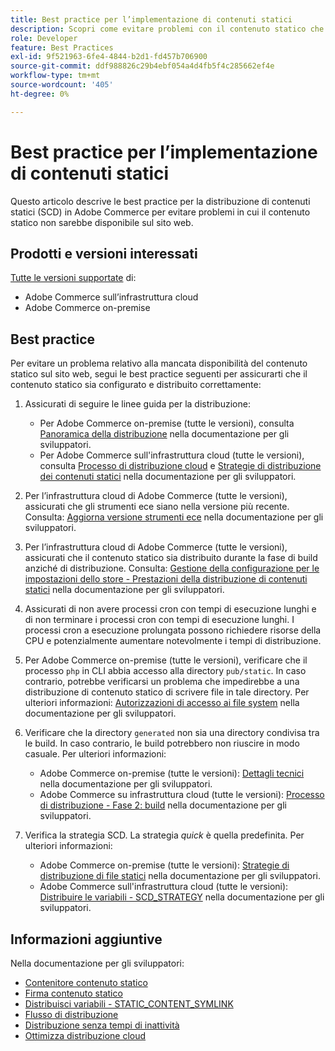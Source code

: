 ```yaml
---
title: Best practice per l’implementazione di contenuti statici
description: Scopri come evitare problemi con il contenuto statico che non viene visualizzato nella vetrina Adobe Commerce.
role: Developer
feature: Best Practices
exl-id: 9f521963-6fe4-4844-b2d1-fd457b706900
source-git-commit: ddf988826c29b4ebf054a4d4fb5f4c285662ef4e
workflow-type: tm+mt
source-wordcount: '405'
ht-degree: 0%

---
```


# Best practice per l’implementazione di contenuti statici

Questo articolo descrive le best practice per la distribuzione di contenuti statici (SCD) in Adobe Commerce per evitare problemi in cui il contenuto statico non sarebbe disponibile sul sito web.

## Prodotti e versioni interessati

[Tutte le versioni supportate](../../../release/versions.md) di:

* Adobe Commerce sull’infrastruttura cloud
* Adobe Commerce on-premise

## Best practice

Per evitare un problema relativo alla mancata disponibilità del contenuto statico sul sito web, segui le best practice seguenti per assicurarti che il contenuto statico sia configurato e distribuito correttamente:

1. Assicurati di seguire le linee guida per la distribuzione:
   * Per Adobe Commerce on-premise (tutte le versioni), consulta [Panoramica della distribuzione](../../../configuration/deployment/overview.md) nella documentazione per gli sviluppatori.
   * Per Adobe Commerce sull&#39;infrastruttura cloud (tutte le versioni), consulta [Processo di distribuzione cloud](https://devdocs.magento.com/cloud/deploy/cloud-deployment-process.html) e [Strategie di distribuzione dei contenuti statici](https://devdocs.magento.com/cloud/deploy/static-content-deployment.html) nella documentazione per gli sviluppatori.

1. Per l’infrastruttura cloud di Adobe Commerce (tutte le versioni), assicurati che gli strumenti ece siano nella versione più recente. Consulta: [Aggiorna versione strumenti ece](https://devdocs.magento.com/cloud/release-notes/ece-release-notes.html) nella documentazione per gli sviluppatori.
1. Per l’infrastruttura cloud di Adobe Commerce (tutte le versioni), assicurati che il contenuto statico sia distribuito durante la fase di build anziché di distribuzione. Consulta: [Gestione della configurazione per le impostazioni dello store - Prestazioni della distribuzione di contenuti statici](https://devdocs.magento.com/cloud/live/sens-data-over.html#cloud-confman-scd-over) nella documentazione per gli sviluppatori.
1. Assicurati di non avere processi cron con tempi di esecuzione lunghi e di non terminare i processi cron con tempi di esecuzione lunghi. I processi cron a esecuzione prolungata possono richiedere risorse della CPU e potenzialmente aumentare notevolmente i tempi di distribuzione.
1. Per Adobe Commerce on-premise (tutte le versioni), verificare che il processo `php` in CLI abbia accesso alla directory `pub/static`. In caso contrario, potrebbe verificarsi un problema che impedirebbe a una distribuzione di contenuto statico di scrivere file in tale directory. Per ulteriori informazioni: [Autorizzazioni di accesso ai file system](https://experienceleague.adobe.com/docs/commerce-operations/configuration-guide/deployment/file-system-permissions.html) nella documentazione per gli sviluppatori.
1. Verificare che la directory `generated` non sia una directory condivisa tra le build. In caso contrario, le build potrebbero non riuscire in modo casuale. Per ulteriori informazioni:
   * Adobe Commerce on-premise (tutte le versioni): [Dettagli tecnici](https://experienceleague.adobe.com/docs/commerce-operations/configuration-guide/deployment/technical-details.html) nella documentazione per gli sviluppatori.
   * Adobe Commerce su infrastruttura cloud (tutte le versioni): [Processo di distribuzione - Fase 2: build](https://devdocs.magento.com/cloud/reference/discover-deploy.html#cloud-deploy-over-phases-build) nella documentazione per gli sviluppatori.

1. Verifica la strategia SCD. La strategia *quick* è quella predefinita. Per ulteriori informazioni:
   * Adobe Commerce on-premise (tutte le versioni): [Strategie di distribuzione di file statici](https://experienceleague.adobe.com/docs/commerce-operations/configuration-guide/cli/static-view/static-view-file-strategy.html) nella documentazione per gli sviluppatori.
   * Adobe Commerce sull&#39;infrastruttura cloud (tutte le versioni): [Distribuire le variabili - SCD\_STRATEGY](https://devdocs.magento.com/cloud/env/variables-deploy.html#scd_strategy) nella documentazione per gli sviluppatori.

## Informazioni aggiuntive

Nella documentazione per gli sviluppatori:

* [Contenitore contenuto statico](https://developer.adobe.com/commerce/admin-developer/pattern-library/containers/static-content/)
* [Firma contenuto statico](https://experienceleague.adobe.com/docs/commerce-operations/configuration-guide/cache/static-content-signing.html)
* [Distribuisci variabili - STATIC\_CONTENT\_SYMLINK](https://devdocs.magento.com/cloud/env/variables-deploy.html#static_content_symlink)
* [Flusso di distribuzione](../../../performance/deployment-flow.md)
* [Distribuzione senza tempi di inattività](https://devdocs.magento.com/cloud/deploy/reduce-downtime.html)
* [Ottimizza distribuzione cloud](https://devdocs.magento.com/cloud/deploy/optimize-cloud-deployment.html)
